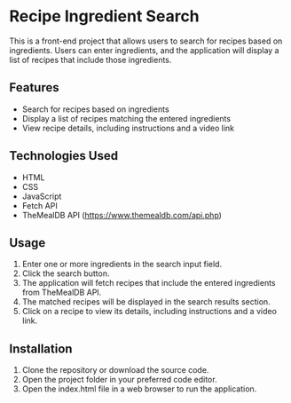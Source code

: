 # Recipe Ingredient Search

This is a front-end project that allows users to search for recipes based on ingredients. Users can enter ingredients, and the application will display a list of recipes that include those ingredients.

## Features

- Search for recipes based on ingredients
- Display a list of recipes matching the entered ingredients
- View recipe details, including instructions and a video link

## Technologies Used

- HTML
- CSS
- JavaScript
- Fetch API
- TheMealDB API (https://www.themealdb.com/api.php)

## Usage

1. Enter one or more ingredients in the search input field.
2. Click the search button.
3. The application will fetch recipes that include the entered ingredients from TheMealDB API.
4. The matched recipes will be displayed in the search results section.
5. Click on a recipe to view its details, including instructions and a video link.

## Installation

1. Clone the repository or download the source code.
2. Open the project folder in your preferred code editor.
3. Open the index.html file in a web browser to run the application.


